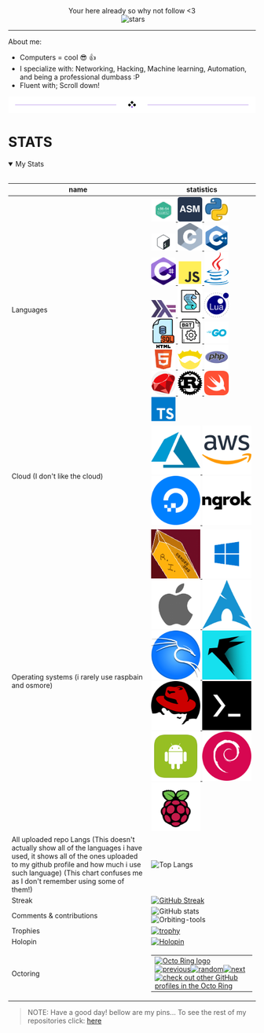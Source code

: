 <div align=center>    
Your here already so why not follow <3
<div align=center>    


<img src="https://komarev.com/ghpvc/?username=CPScript&style=flat-square&color=blue" alt=""/>
<img src="https://img.shields.io/github/stars/CPScript?label=Stars" alt="stars">

</div>

---
<div align="left">     

About me:
 * Computers = cool 😎 👍 
 * I specialize with: Networking, Hacking, Machine learning, Automation, and being a professional dumbass :P
 * Fluent with; Scroll down!
 
<div align="center">
  <img src="divider2.png" alt="divider"/>
</div> 

<div align="left">

# STATS    
<details open>
<summary>My Stats</summary>
<br>
           

<!-- This gives me the ick wtf :(-->
name|statistics
----|----
Languages | <a href="https://en.wikipedia.org/wiki/Assembly_language"> <img src="assets/Assembily-x86.png" width="50" alt="assembily-x86"> </a> <a href="https://en.wikipedia.org/wiki/Assembly_language"> <img src="assets/assembly.png" width="50" alt="assembly"> </a> <a href="https://python.org"> <img src="assets/python.png" width="50" alt="python"> </a> <a href="https://en.wikipedia.org/wiki/Bash_(Unix_shell)"> <img src="assets/bash.png" width="50" alt="bash"> </a> <a href="https://en.wikipedia.org/wiki/C_(programming_language)"> <img src="assets/C.png" width="50" alt="C"> </a> <a href="https://cplusplus.com"> <img src="assets/C++.png" width="50" alt="C++"> </a> <a href="https://en.wikipedia.org/wiki/C_Sharp_(programming_language)"> <img src="assets/C-sharp.png" width="50" alt="C-sharp"> </a> <a href="https://javascript.com"> <img src="assets/javascript.webp" width="50" alt="javascript"> </a> <a href="https://java.com"> <img src="assets/java.png" width="50" alt="java"> </a> <a href="https://Haskell.org"> <img src="assets/Haskell.png" width="50" alt="Haskell"> </a> <a href="https://learn.microsoft.com/en-us/office/vba/outlook/how-to/using-visual-basic-to-customize-outlook-forms/using-visual-basic-scripting-edition"> <img src="assets/VBS.png" width="50" alt="vbs"> </a> <a href="https://lua.org"> <img src="assets/lua.svg" width="50" alt="lua"> </a> <a href="https://mysql.com"> <img src="assets/SQL.png" width="50" alt="sql"> </a> <a href="https://www.geeksforgeeks.org/basics-of-batch-scripting"> <img src="assets/batch.png" width="50" alt="batch"> </a> <a href="https://go.dev"> <img src="assets/go.png" width="50" alt="go"> </a> <a href="https://html.com"> <img src="assets/html5.png" width="50" alt="html5"> </a> <a href="https://nim-lang.org"> <img src="assets/nim.png" width="50" alt="nim"> </a> <a href="https://www.php.net"> <img src="assets/php.png" width="50" alt="php"> </a> <a href="https://ruby-lang.org"> <img src="assets/ruby.png" width="50" alt="ruby"> </a> <a href="https://rust-lang.org"> <img src="assets/rust.png" width="50" alt="rust"> </a> <a href="https://swift.org"> <img src="assets/swift.png" width="50" alt="swift"> </a> <a href="https://www.typescriptlang.org"> <img src="assets/typescript.png" width="50" alt="typescript"> </a> 
Cloud (I don't like the cloud)|<a href="https://www.asuresoftware.com"> <img src="assets/as.png" width="100" alt="asure"> </a> <a href="https://aws.amazon.com"> <img src="assets/aws.png" width="100" alt="aws"> </a> <a href="https://www.digitalocean.com"> <img src="assets/do.png" width="100" alt="do"> </a> <a href="https://ngrok.com/"> <img src="assets/ngrok.png" width="100" alt="does this count as cloud based"> </a>
Operating systems (i rarely use raspbain and osmore)| <a href="https://osmora.org/cgit/Hyra"> <img src="assets/hyra.png" width="100" alt="made by my kitty <3 :3 >.<"> </a> <a href="https://www.microsoft.com/en-us/windows"> <img src="assets/windows.png" width="100" alt="windows"> </a> <a href="https://www.apple.com/macos/macos-sequoia"> <img src="assets/mac.png" width="100" alt="mac"> </a> <a href="https://archlinux.org/"> <img src="assets/arch.png" width="100" alt="arch"> </a> <a href="https://www.kali.org"> <img src="assets/kali.png" width="100" alt="kali"> </a> <a href="https://parrotsec.org/"> <img src="assets/parrot.png" width="100" alt="parrot"> </a> <a href="https://www.redhat.com/en/technologies/linux-platforms/enterprise-linux"> <img src="assets/redhat.png" width="100" alt="RedHat"> </a> <a href="https://f-droid.org/en/packages/com.termux/"> <img src="assets/termux.png" width="100" alt="Termux"> </a> <a href="https://en.wikipedia.org/wiki/Android_(operating_system)"> <img src="assets/android.png" width="100" alt="Android 8-15"> </a><a href="https://www.debian.org/"> <img src="assets/debain.png" width="100" alt="Debain"> </a> <a href="https://www.raspbian.org/"> <img src="assets/rasp.png" width="100" alt="Raspbain"> </a> 
All uploaded repo Langs (This doesn't actually show all of the languages i have used, it shows all of the ones uploaded to my github profile and how much i use such language) (This chart confuses me as I don't remember using some of them!) | ![Top Langs](https://github-readme-stats.vercel.app/api/top-langs/?username=CPScript&langs_count=50&layout=compact)
Streak | [![GitHub Streak](https://github-readme-streak-stats.herokuapp.com?user=CPScript&theme=hacker&date_format=M%20j%5B%2C%20Y%5D)](https://git.io/streak-stats)
Comments & contributions | ![GitHub stats](https://github-readme-stats.vercel.app/api?username=CPScript&show_icons=true&theme=synthwave) <img width="500" src="https://github-profile-summary-cards.vercel.app/api/cards/profile-details?username=CPScript&theme=monokai" alt="Orbiting-tools">
Trophies | [![trophy](https://github-profile-trophy.vercel.app/?username=CPScript)](https://github.com/CPScript/github-profile-trophy)
Holopin | [![Holopin](https://holopin.me/cpscript)](https://holopin.io/@cpscript)
Octoring | <table><tbody><tr><td><a href="https://octo-ring.com/"><img src="https://octo-ring.com/static/img/widget/top.png" width="99%" alt="Octo Ring logo" align="top"></a><br><a href="https://octo-ring.com/p/CPScript/prev"><img src="https://octo-ring.com/static/img/widget/prev.png" width="33%" alt="previous" align="top" title="previous profile"></a><a href="https://octo-ring.com/p/CPScript/random"><img src="https://octo-ring.com/static/img/widget/random.png" width="33%" alt="random" align="top" title="random profile"></a><a href="https://octo-ring.com/p/CPScript/next"><img src="https://octo-ring.com/static/img/widget/next.png" width="33%" alt="next" align="top" title="next profile"></a><br><a href="https://octo-ring.com/"><img src="https://octo-ring.com/static/img/widget/bottom.png" width="99%" alt="check out other GitHub profiles in the Octo Ring" align="top"></a></td></tr></tbody></table>

</details>

> NOTE: Have a good day! bellow are my pins... To see the rest of my repositories click: [here](https://github.com/CPScript?tab=repositories)
